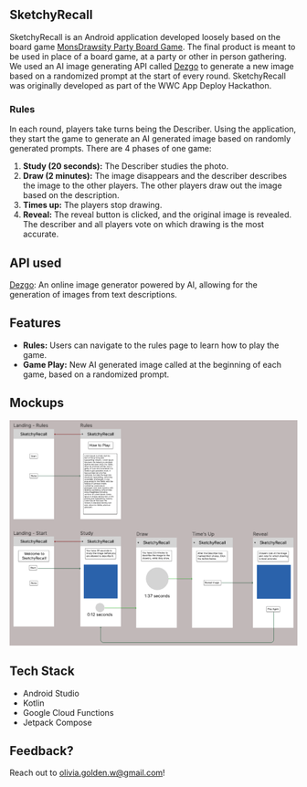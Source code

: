## SketchyRecall

SketchyRecall is an Android application developed loosely based on the board game [MonsDrawsity Party Board Game](https://www.geekyhobbies.com/monsdrawsity-party-board-game-rules-and-instructions-for-how-to-play/). The final product is meant to be used in place of a board game, at a party or other in person gathering. We used an AI image generating API called [Dezgo](https://dezgo.com/text2image/sdxl) to generate a new image based on a randomized prompt at the start of every round. SketchyRecall was originally developed as part of the WWC App Deploy Hackathon.

### Rules

In each round, players take turns being the Describer. Using the application, they start the game to generate an AI generated image based on randomly generated prompts. There are 4 phases of one game:

1. **Study (20 seconds):** The Describer studies the photo.
2. **Draw (2 minutes):** The image disappears and the describer describes the image to the other players. The other players draw out the image based on the description.
3. **Times up:** The players stop drawing.
4. **Reveal:** The reveal button is clicked, and the original image is revealed. The describer and all players vote on which drawing is the most accurate.

## API used

[Dezgo](https://dezgo.com/text2image/sdxl): An online image generator powered by AI, allowing for the generation of images from text descriptions.

## Features

- **Rules:** Users can navigate to the rules page to learn how to play the game.
- **Game Play:** New AI generated image called at the beginning of each game, based on a randomized prompt.

## Mockups

![sketchy recall mockup](demo/sketchy_recall_mockups.png)

## Tech Stack

- Android Studio
- Kotlin
- Google Cloud Functions
- Jetpack Compose

## Feedback?

Reach out to olivia.golden.w@gmail.com!
